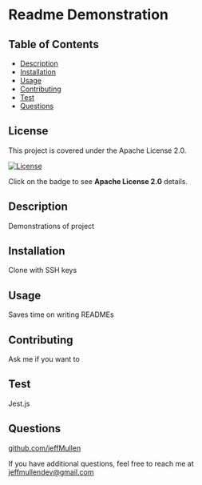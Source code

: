 # Readme Demonstration

  ## Table of Contents
  * [Description](#description)
  * [Installation](#installation)
  * [Usage](#usage)
  * [Contributing](#contributing)
  * [Test](#test)
  * [Questions](#questions)

  ## License 
This project is covered under the Apache License 2.0.
    
  [![License](https://img.shields.io/badge/License-Apache%202.0-blue.svg)](https://opensource.org/licenses/Apache-2.0)
  
  Click on the badge to see **Apache License 2.0** details.

  ## Description
  Demonstrations of project

  ## Installation
  Clone with SSH keys

  ## Usage
  Saves time on writing READMEs

  ## Contributing
  Ask me if you want to

  ## Test
  Jest.js

  ## Questions
  
  [github.com/jeffMullen](https://github.com/jeffMullen)

  If you have additional questions, feel free to reach me at jeffmullendev@gmail.com
